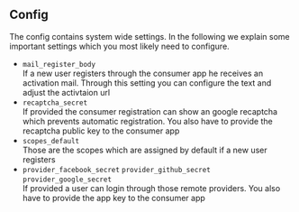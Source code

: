 
## Config

The config contains system wide settings. In the following we explain some 
important settings which you most likely need to configure.

* `mail_register_body`  
  If a new user registers through the consumer app he receives an activation 
  mail. Through this setting you can configure the text and adjust the 
  activtaion url
* `recaptcha_secret`  
  If provided the consumer registration can show an google recaptcha which 
  prevents automatic registration. You also have to provide the recaptcha public
  key to the consumer app
* `scopes_default`  
  Those are the scopes which are assigned by default if a new user registers
* `provider_facebook_secret` `provider_github_secret` `provider_google_secret`  
  If provided a user can login through those remote providers. You also have
  to provide the app key to the consumer app 
